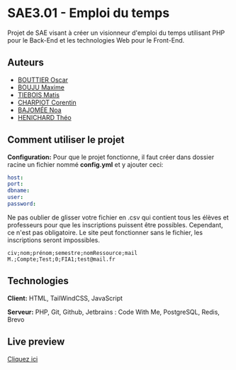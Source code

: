 # SAE3.01 - Emploi du temps

Projet de SAE visant à créer un visionneur d'emploi du temps utilisant PHP pour le Back-End et les technologies Web pour le Front-End.
## Auteurs

- [BOUTTIER Oscar](https://www.github.com/Curiosow)
- [BOUJU Maxime](https://www.github.com/BoujuMaxime)
- [TIEBOIS Matis](https://www.github.com/MatisT05)
- [CHARPIOT Corentin](https://www.github.com/CorentinChr)
- [BAJOMÉE Noa](https://www.github.com/NoaBaj)
- [HENICHARD Théo](https://www.github.com/TheoHenichard)

## Comment utiliser le projet
**Configuration:** Pour que le projet fonctionne, il faut créer dans dossier racine un fichier nommé **config.yml** et y ajouter ceci:
```yaml
host: 
port: 
dbname: 
user: 
password: 
```

Ne pas oublier de glisser votre fichier en .csv qui contient tous les élèves et professeurs pour que les inscriptions puissent être possibles.
Cependant, ce n'est pas obligatoire. Le site peut fonctionner sans le fichier, les inscriptions seront impossibles.

```csv
civ;nom;prénom;semestre;nomRessource;mail
M.;Compte;Test;0;FIA1;test@mail.fr
```

## Technologies

**Client:** HTML, TailWindCSS, JavaScript

**Serveur:** PHP, Git, Github, Jetbrains : Code With Me, PostgreSQL, Redis, Brevo

## Live preview
[Cliquez ici](https://edt.curiosow.fr/vue/Dashboard.php)

